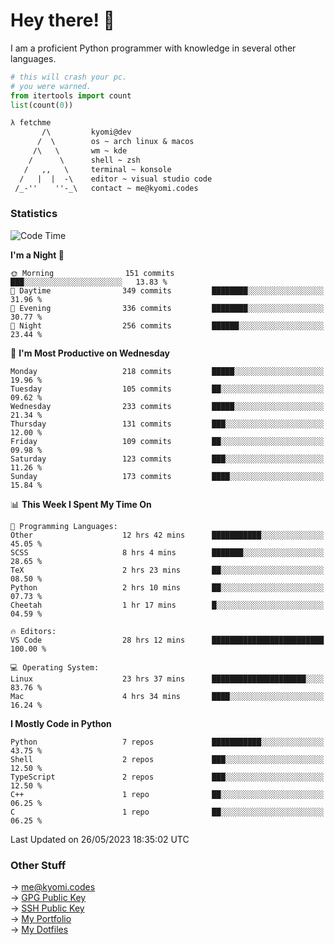 # Hey there! 👋

I am a proficient Python programmer with knowledge in several other languages.

```py
# this will crash your pc.
# you were warned.
from itertools import count
list(count(0))
```

```txt
λ fetchme
       /\         kyomi@dev
      /  \        os ~ arch linux & macos
     /\   \       wm ~ kde
    /      \      shell ~ zsh
   /   ,,   \     terminal ~ konsole
  /   |  |  -\    editor ~ visual studio code
 /_-''    ''-_\   contact ~ me@kyomi.codes
```

### Statistics
<!--START_SECTION:waka-->
![Code Time](http://img.shields.io/badge/Code%20Time-111%20hrs%201%20min-blue)

**I'm a Night 🦉** 

```text
🌞 Morning                151 commits         ███░░░░░░░░░░░░░░░░░░░░░░   13.83 % 
🌆 Daytime                349 commits         ████████░░░░░░░░░░░░░░░░░   31.96 % 
🌃 Evening                336 commits         ████████░░░░░░░░░░░░░░░░░   30.77 % 
🌙 Night                  256 commits         ██████░░░░░░░░░░░░░░░░░░░   23.44 % 
```
📅 **I'm Most Productive on Wednesday** 

```text
Monday                   218 commits         █████░░░░░░░░░░░░░░░░░░░░   19.96 % 
Tuesday                  105 commits         ██░░░░░░░░░░░░░░░░░░░░░░░   09.62 % 
Wednesday                233 commits         █████░░░░░░░░░░░░░░░░░░░░   21.34 % 
Thursday                 131 commits         ███░░░░░░░░░░░░░░░░░░░░░░   12.00 % 
Friday                   109 commits         ██░░░░░░░░░░░░░░░░░░░░░░░   09.98 % 
Saturday                 123 commits         ███░░░░░░░░░░░░░░░░░░░░░░   11.26 % 
Sunday                   173 commits         ████░░░░░░░░░░░░░░░░░░░░░   15.84 % 
```


📊 **This Week I Spent My Time On** 

```text
💬 Programming Languages: 
Other                    12 hrs 42 mins      ███████████░░░░░░░░░░░░░░   45.05 % 
SCSS                     8 hrs 4 mins        ███████░░░░░░░░░░░░░░░░░░   28.65 % 
TeX                      2 hrs 23 mins       ██░░░░░░░░░░░░░░░░░░░░░░░   08.50 % 
Python                   2 hrs 10 mins       ██░░░░░░░░░░░░░░░░░░░░░░░   07.73 % 
Cheetah                  1 hr 17 mins        █░░░░░░░░░░░░░░░░░░░░░░░░   04.59 % 

🔥 Editors: 
VS Code                  28 hrs 12 mins      █████████████████████████   100.00 % 

💻 Operating System: 
Linux                    23 hrs 37 mins      █████████████████████░░░░   83.76 % 
Mac                      4 hrs 34 mins       ████░░░░░░░░░░░░░░░░░░░░░   16.24 % 
```

**I Mostly Code in Python** 

```text
Python                   7 repos             ███████████░░░░░░░░░░░░░░   43.75 % 
Shell                    2 repos             ███░░░░░░░░░░░░░░░░░░░░░░   12.50 % 
TypeScript               2 repos             ███░░░░░░░░░░░░░░░░░░░░░░   12.50 % 
C++                      1 repo              ██░░░░░░░░░░░░░░░░░░░░░░░   06.25 % 
C                        1 repo              ██░░░░░░░░░░░░░░░░░░░░░░░   06.25 % 
```




 Last Updated on 26/05/2023 18:35:02 UTC
<!--END_SECTION:waka-->

### Other Stuff

→ [me@kyomi.codes](mailto:me@kyomi.codes)\
→ [GPG Public Key](https://github.com/bitterteriyaki.gpg)\
→ [SSH Public Key](https://github.com/bitterteriyaki.keys)\
→ [My Portfolio](https://kyomi.codes)\
→ [My Dotfiles](https://github.com/bitterteriyaki/dotfiles)
